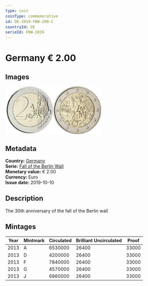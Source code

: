 ```yaml
---
type: coin
coinType: commemorative
id: DE-2019-FBW-200-C
countryId: DE
serieId: FBW-2019
---
```


# Germany € 2.00

## Images

<img src="../../Images/common-2007-200.webp" height="150" alt="Front image"><img src="Images/DE-2019-200.webp" height="150" alt="Back image">

## Metadata

**Country:** [Germany](../../Countries/Germany/index.md)\
**Serie:** [Fall of the Berlin Wall](index.md)\
**Monetary value:** € 2.00\
**Currency:** Euro\
**Issue date:** 2019-10-10

## Description

The 30th anniversary of the fall of the Berlin wall

## Mintages

| Year | Mintmark | Circulated | Brilliant Uncirculated | Proof |
| ---- | -------- | ---------- | ---------------------- | ----- |
| 2013 | A        | 6530000    | 26400                  | 33000 |
| 2013 | D        | 4200000    | 26400                  | 33000 |
| 2013 | F        | 7840000    | 26400                  | 33000 |
| 2013 | G        | 4570000    | 26400                  | 33000 |
| 2013 | J        | 6860000    | 26400                  | 33000 |
